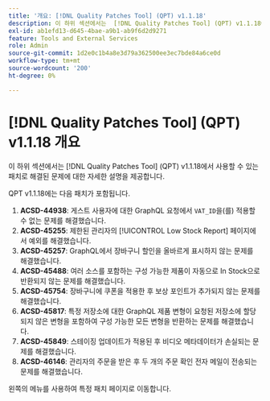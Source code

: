 ```yaml
---
title: '개요: [!DNL Quality Patches Tool] (QPT) v1.1.18'
description: 이 하위 섹션에서는  [!DNL Quality Patches Tool] (QPT) v1.1.18에서 사용할 수 있는 패치로 해결된 문제에 대한 자세한 설명을 제공합니다.
exl-id: ab1efd13-d645-4bae-a9b1-ab9f6d2d9271
feature: Tools and External Services
role: Admin
source-git-commit: 1d2e0c1b4a8e3d79a362500ee3ec7bde84a6ce0d
workflow-type: tm+mt
source-wordcount: '200'
ht-degree: 0%

---
```


# [!DNL Quality Patches Tool] (QPT) v1.1.18 개요

이 하위 섹션에서는 [!DNL Quality Patches Tool] (QPT) v1.1.18에서 사용할 수 있는 패치로 해결된 문제에 대한 자세한 설명을 제공합니다.

QPT v1.1.18에는 다음 패치가 포함됩니다.

1. **ACSD-44938**: 게스트 사용자에 대한 GraphQL 요청에서 `VAT_ID`을(를) 적용할 수 없는 문제를 해결했습니다.
1. **ACSD-45255**: 제한된 관리자의 [!UICONTROL Low Stock Report] 페이지에서 예외를 해결했습니다.
1. **ACSD-45257**: GraphQL에서 장바구니 할인을 올바르게 표시하지 않는 문제를 해결했습니다.
1. **ACSD-45488**: 여러 소스를 포함하는 구성 가능한 제품이 자동으로 In Stock으로 반환되지 않는 문제를 해결했습니다.
1. **ACSD-45754**: 장바구니에 쿠폰을 적용한 후 보상 포인트가 추가되지 않는 문제를 해결했습니다.
1. **ACSD-45817**: 특정 저장소에 대한 GraphQL 제품 변형이 요청된 저장소에 할당되지 않은 변형을 포함하여 구성 가능한 모든 변형을 반환하는 문제를 해결했습니다.
1. **ACSD-45849**: 스테이징 업데이트가 적용된 후 비디오 메타데이터가 손실되는 문제를 해결했습니다.
1. **ACSD-46146**: 관리자의 주문을 받은 후 두 개의 주문 확인 전자 메일이 전송되는 문제를 해결했습니다.

왼쪽의 메뉴를 사용하여 특정 패치 페이지로 이동합니다.
